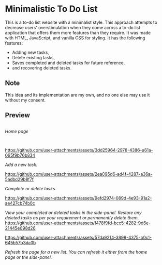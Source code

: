 # Minimalistic To Do List 
This is a to-do list website with a minimalist style. This approach attempts to decrease users' overstimulation when they come across a to-do list application that offers them more features than they require. It was made with HTML, JavaScript, and vanilla CSS for styling. It has the following features: 
* Adding new tasks,
* Delete existing tasks,
* Saves completed and deleted tasks for future reference,
* and recovering deleted tasks.

## Note
This idea and its implementation are my own, and no one else may use it without my consent.

## Preview

<img src="https://github.com/user-attachments/assets/de5b5e28-4e25-4589-bc8b-229502a0670c" alt>

<em>Home page</em>

<br>

https://github.com/user-attachments/assets/3dd25964-2978-4386-a61a-095f9b76b834

<em>Add a new task.</em>
<br>

https://github.com/user-attachments/assets/2ea095d6-ad4f-4287-a36a-5adbd29b8f7f

<em>Complete or delete tasks.</em>
<br>

https://github.com/user-attachments/assets/9efd2974-089d-4e93-91a2-ae427cb74b0c

<em>View your completed or deleted tasks in the side-panel. Restore any deleted tasks as per your requirement or permanently delete them.</em>
<br>
https://github.com/user-attachments/assets/f478f9fd-bcc5-4282-9d6e-21445e698d26



https://github.com/user-attachments/assets/57da9214-3898-4375-b0c1-645b57b3da0b



<em>Refresh the page for a new list. You can refresh it either from the home page or the side-panel.</em>

